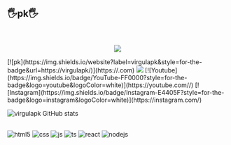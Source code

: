 ## 🖐️pk🖐️
<p align="center">

  <br>
  <br>
  <img src="https://lanyard.cnrad.dev/api/421033851851112476">
</p>
[![pk](https://img.shields.io/website?label=virgulapk&style=for-the-badge&url=https://virgulapk/)](https://.com)
 <a href="https://discord.gg/Qe7GMUbAhq" target="_blank"><img src="https://img.shields.io/badge/Discord-7289DA?style=for-the-badge&logo=discord&logoColor=white" target="_blank"></a> 
[![Youtube](https://img.shields.io/badge/YouTube-FF0000?style=for-the-badge&logo=youtube&logoColor=white)](https://youtube.com//)
[![Instagram](https://img.shields.io/badge/Instagram-E4405F?style=for-the-badge&logo=instagram&logoColor=white)](https://instagram.com/)

![virgulapk GitHub stats](https://github-readme-stats.vercel.app/api?username=virgulapk&show_icons=true&theme=onedark&count_private=true)


##
<div style="display: inline_block">
  <img align="center" alt="html5" src="https://img.shields.io/badge/HTML5-E34F26?style=for-the-badge&logo=html5&logoColor=white" />
  <img align="center" alt="css" src="https://img.shields.io/badge/CSS3-1572B6?style=for-the-badge&logo=css3&logoColor=white" />
  <img align="center" alt="js" src="https://img.shields.io/badge/JavaScript-F7DF1E?style=for-the-badge&logo=javascript&logoColor=black" />
  <img align="center" alt="ts" src="https://img.shields.io/badge/TypeScript-007ACC?style=for-the-badge&logo=typescript&logoColor=white" />
  <img align="center" alt="react" src="https://img.shields.io/badge/React-20232A?style=for-the-badge&logo=react&logoColor=61DAFB" />
  <img align="center" alt="nodejs" src="https://img.shields.io/badge/Node.js-43853D?style=for-the-badge&logo=node.js&logoColor=white" />
</div><br/>



